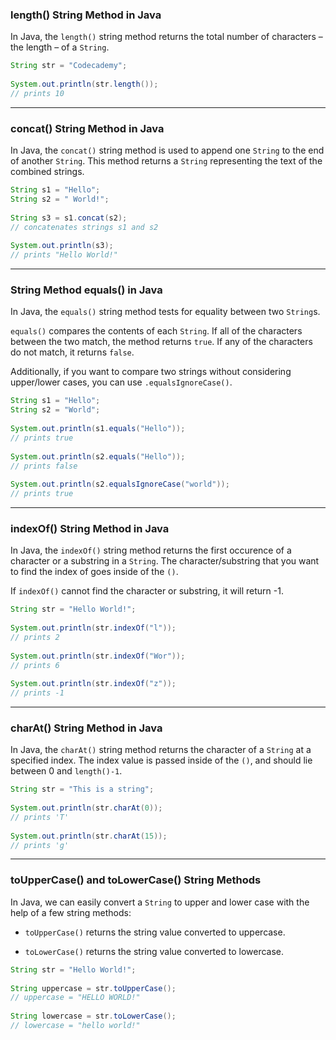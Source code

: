 ### length() String Method in Java
In Java, the `length()` string method returns the total number of characters – the length – of a `String`.

```Java
String str = "Codecademy";  
 
System.out.println(str.length());
// prints 10
```

---

### concat() String Method in Java
In Java, the `concat()` string method is used to append one `String` to the end of another `String`. This method returns a `String` representing the text of the combined strings.

```Java
String s1 = "Hello";
String s2 = " World!";
 
String s3 = s1.concat(s2);
// concatenates strings s1 and s2
 
System.out.println(s3);
// prints "Hello World!"
```

---

### String Method equals() in Java
In Java, the `equals()` string method tests for equality between two `String`s.

`equals()` compares the contents of each `String`. If all of the characters between the two match, the method returns `true`. If any of the characters do not match, it returns `false`.

Additionally, if you want to compare two strings without considering upper/lower cases, you can use `.equalsIgnoreCase()`.

```Java
String s1 = "Hello";
String s2 = "World";
 
System.out.println(s1.equals("Hello"));
// prints true
 
System.out.println(s2.equals("Hello"));
// prints false 
 
System.out.println(s2.equalsIgnoreCase("world"));
// prints true 
```

---

### indexOf() String Method in Java
In Java, the `indexOf()` string method returns the first occurence of a character or a substring in a `String`. The character/substring that you want to find the index of goes inside of the `()`.

If `indexOf()` cannot find the character or substring, it will return -1.

```Java
String str = "Hello World!";
 
System.out.println(str.indexOf("l"));
// prints 2
 
System.out.println(str.indexOf("Wor"));
// prints 6
 
System.out.println(str.indexOf("z"));
// prints -1
```

---

### charAt() String Method in Java
In Java, the `charAt()` string method returns the character of a `String` at a specified index. The index value is passed inside of the `()`, and should lie between 0 and `length()-1`.

```Java
String str = "This is a string";
 
System.out.println(str.charAt(0));
// prints 'T'
 
System.out.println(str.charAt(15));
// prints 'g'
```

---

### toUpperCase() and toLowerCase() String Methods
In Java, we can easily convert a `String` to upper and lower case with the help of a few string methods:

-   `toUpperCase()` returns the string value converted to uppercase.
    
-   `toLowerCase()` returns the string value converted to lowercase.
    
```Java
String str = "Hello World!";
 
String uppercase = str.toUpperCase();
// uppercase = "HELLO WORLD!"
 
String lowercase = str.toLowerCase();
// lowercase = "hello world!"
```